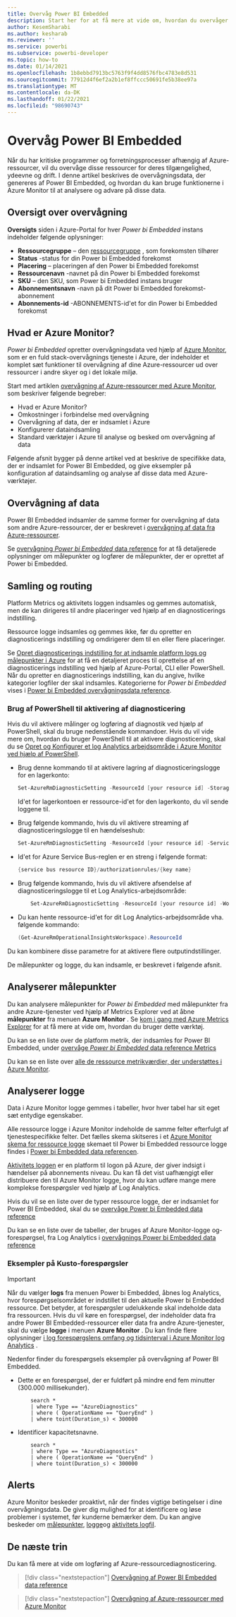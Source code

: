 ```yaml
---
title: Overvåg Power BI Embedded
description: Start her for at få mere at vide om, hvordan du overvåger Power BI Embedded.
author: KesemSharabi
ms.author: kesharab
ms.reviewer: ''
ms.service: powerbi
ms.subservice: powerbi-developer
ms.topic: how-to
ms.date: 01/14/2021
ms.openlocfilehash: 1b8ebbd7913bc5763f9f4dd8576fbc4783e8d531
ms.sourcegitcommit: 77912d4f6ef2a2b1ef8ffccc50691fe5b38ee97a
ms.translationtype: MT
ms.contentlocale: da-DK
ms.lasthandoff: 01/22/2021
ms.locfileid: "98690743"
---
```

# <a name="monitor-power-bi-embedded"></a>Overvåg Power BI Embedded

Når du har kritiske programmer og forretningsprocesser afhængig af Azure-ressourcer, vil du overvåge disse ressourcer for deres tilgængelighed, ydeevne og drift. I denne artikel beskrives de overvågningsdata, der genereres af Power BI Embedded, og hvordan du kan bruge funktionerne i Azure Monitor til at analysere og advare på disse data.

## <a name="monitor-overview"></a>Oversigt over overvågning

**Oversigts** siden i Azure-Portal for hver *Power bi Embedded* instans indeholder følgende oplysninger:

* **Ressourcegruppe** – den [ressourcegruppe](/azure/azure-resource-manager/management/overview#resource-groups) , som forekomsten tilhører
* **Status** -status for din Power bi Embedded forekomst
* **Placering** – placeringen af den Power bi Embedded forekomst
* **Ressourcenavn** -navnet på din Power bi Embedded forekomst
* **SKU** – den SKU, som Power bi Embedded instans bruger
* **Abonnementsnavn** -navn på dit Power bi Embedded forekomst-abonnement
* **Abonnements-id** -ABONNEMENTS-id'et for din Power bi Embedded forekomst

## <a name="what-is-azure-monitor"></a>Hvad er Azure Monitor?

*Power bi Embedded* opretter overvågningsdata ved hjælp af [Azure Monitor](/azure/azure-monitor/overview), som er en fuld stack-overvågnings tjeneste i Azure, der indeholder et komplet sæt funktioner til overvågning af dine Azure-ressourcer ud over ressourcer i andre skyer og i det lokale miljø.

Start med artiklen [overvågning af Azure-ressourcer med Azure Monitor](/azure/azure-monitor/insights/monitor-azure-resource), som beskriver følgende begreber:

- Hvad er Azure Monitor?
- Omkostninger i forbindelse med overvågning
- Overvågning af data, der er indsamlet i Azure
- Konfigurerer dataindsamling
- Standard værktøjer i Azure til analyse og besked om overvågning af data

Følgende afsnit bygger på denne artikel ved at beskrive de specifikke data, der er indsamlet for Power BI Embedded, og give eksempler på konfiguration af dataindsamling og analyse af disse data med Azure-værktøjer.

## <a name="monitoring-data"></a>Overvågning af data

Power BI Embedded indsamler de samme former for overvågning af data som andre Azure-ressourcer, der er beskrevet i [overvågning af data fra Azure-ressourcer](/azure/azure-monitor/insights/monitor-azure-resource#monitoring-data-from-Azure-resources).

Se [overvågning *Power bi Embedded* data reference](monitor-power-bi-embedded-reference.md) for at få detaljerede oplysninger om målepunkter og logfører de målepunkter, der er oprettet af Power bi Embedded.

## <a name="collection-and-routing"></a>Samling og routing

Platform Metrics og aktivitets loggen indsamles og gemmes automatisk, men de kan dirigeres til andre placeringer ved hjælp af en diagnosticerings indstilling.  

Ressource logge indsamles og gemmes ikke, før du opretter en diagnosticerings indstilling og omdirigerer dem til en eller flere placeringer.

Se [Opret diagnosticerings indstilling for at indsamle platform logs og målepunkter i Azure](/azure/azure-monitor/platform/diagnostic-settings) for at få en detaljeret proces til oprettelse af en diagnosticerings indstilling ved hjælp af Azure-Portal, CLI eller PowerShell. Når du opretter en diagnosticerings indstilling, kan du angive, hvilke kategorier logfiler der skal indsamles. Kategorierne for *Power bi Embedded* vises i [Power bi Embedded overvågningsdata reference](monitor-power-bi-embedded-reference.md#resource-logs).

### <a name="using-powershell-to-enable-diagnostics"></a>Brug af PowerShell til aktivering af diagnosticering

Hvis du vil aktivere målinger og logføring af diagnostik ved hjælp af PowerShell, skal du bruge nedenstående kommandoer. Hvis du vil vide mere om, hvordan du bruger PowerShell til at aktivere diagnosticering, skal du se [Opret og Konfigurer et log Analytics arbejdsområde i Azure Monitor ved hjælp af PowerShell](/azure/azure-monitor/platform/powershell-workspace-configuration).

* Brug denne kommando til at aktivere lagring af diagnosticeringslogge for en lagerkonto:

    ```powershell
    Set-AzureRmDiagnosticSetting -ResourceId [your resource id] -StorageAccountId [your storage account id] -Enabled $true
    ```
    Id'et for lagerkontoen er ressource-id'et for den lagerkonto, du vil sende loggene til.

* Brug følgende kommando, hvis du vil aktivere streaming af diagnosticeringslogge til en hændelseshub:

    ```powershell
    Set-AzureRmDiagnosticSetting -ResourceId [your resource id] -ServiceBusRuleId [your service bus rule id] -Enabled $true
    ```
* Id'et for Azure Service Bus-reglen er en streng i følgende format:

    ```powershell
    {service bus resource ID}/authorizationrules/{key name}
    ```

* Brug følgende kommando, hvis du vil aktivere afsendelse af diagnosticeringslogge til et Log Analytics-arbejdsområde:

    ```powershell
        Set-AzureRmDiagnosticSetting -ResourceId [your resource id] -WorkspaceId [resource id of the log analytics workspace] -Enabled $true
    ```

* Du kan hente ressource-id'et for dit Log Analytics-arbejdsområde vha. følgende kommando:

    ```powershell
    (Get-AzureRmOperationalInsightsWorkspace).ResourceId
    ```

Du kan kombinere disse parametre for at aktivere flere outputindstillinger.

De målepunkter og logge, du kan indsamle, er beskrevet i følgende afsnit.

## <a name="analyzing-metrics"></a>Analyserer målepunkter

Du kan analysere målepunkter for *Power bi Embedded* med målepunkter fra andre Azure-tjenester ved hjælp af Metrics Explorer ved at åbne **målepunkter** fra menuen **Azure Monitor** . Se [kom i gang med Azure Metrics Explorer](/azure/azure-monitor/platform/metrics-getting-started) for at få mere at vide om, hvordan du bruger dette værktøj.

Du kan se en liste over de platform metrik, der indsamles for Power BI Embedded, under [overvåge *Power bi Embedded* data reference Metrics](monitor-power-bi-embedded-reference.md#metrics)  

Du kan se en liste over [alle de ressource metrikværdier, der understøttes i Azure Monitor](/azure/azure-monitor/platform/metrics-supported).

## <a name="analyzing-logs"></a>Analyserer logge

Data i Azure Monitor logge gemmes i tabeller, hvor hver tabel har sit eget sæt entydige egenskaber.  

Alle ressource logge i Azure Monitor indeholde de samme felter efterfulgt af tjenestespecifikke felter. Det fælles skema skitseres i et [Azure Monitor skema for ressource logge](https://docs.microsoft.com/azure/azure-monitor/platform/diagnostic-logs-schema#top-level-resource-logs-schema) skemaet til Power bi Embedded ressource logge findes i [Power bi Embedded data referencen](monitor-power-bi-embedded-reference.md#schemas).

[Aktivitets loggen](/azure/azure-monitor/platform/activity-log) er en platform til logon på Azure, der giver indsigt i hændelser på abonnements niveau. Du kan få det vist uafhængigt eller distribuere den til Azure Monitor logge, hvor du kan udføre mange mere komplekse forespørgsler ved hjælp af Log Analytics.  

Hvis du vil se en liste over de typer ressource logge, der er indsamlet for Power BI Embedded, skal du se [overvåge Power bi Embedded data reference](monitor-power-bi-embedded-reference.md#resource-logs)  

Du kan se en liste over de tabeller, der bruges af Azure Monitor-logge og-forespørgsel, fra Log Analytics i [overvågnings Power bi Embedded data reference](monitor-power-bi-embedded-reference.md#azure-monitor-logs-tables)  

### <a name="sample-kusto-queries"></a>Eksempler på Kusto-forespørgsler

> [!IMPORTANT]
> Når du vælger **logs** fra menuen Power bi Embedded, åbnes log Analytics, hvor forespørgselsområdet er indstillet til den aktuelle Power bi Embedded ressource. Det betyder, at forespørgsler udelukkende skal indeholde data fra ressourcen. Hvis du vil køre en forespørgsel, der indeholder data fra andre Power BI Embedded-ressourcer eller data fra andre Azure-tjenester, skal du vælge **logge** i menuen **Azure Monitor** . Du kan finde flere oplysninger [i log forespørgslens omfang og tidsinterval i Azure Monitor log Analytics](/azure/azure-monitor/log-query/scope/) .

Nedenfor finder du forespørgsels eksempler på overvågning af Power BI Embedded.

* Dette er en forespørgsel, der er fuldført på mindre end fem minutter (300.000 millisekunder).

    ```Kusto
        search *
        | where Type == "AzureDiagnostics"
        | where ( OperationName == "QueryEnd" )
        | where toint(Duration_s) < 300000   
    ```
* Identificer kapacitetsnavne.

    ```Kusto
        search *
        | where Type == "AzureDiagnostics"
        | where ( OperationName == "QueryEnd" )
        | where toint(Duration_s) < 300000   
    ```

## <a name="alerts"></a>Alerts

Azure Monitor beskeder proaktivt, når der findes vigtige betingelser i dine overvågningsdata. De giver dig mulighed for at identificere og løse problemer i systemet, før kunderne bemærker dem. Du kan angive beskeder om [målepunkter](/azure/azure-monitor/platform/alerts-metric-overview), [logge](/azure/azure-monitor/platform/alerts-unified-log)og [aktivitets logfil](/azure/azure-monitor/platform/activity-log-alerts).

## <a name="next-steps"></a>De næste trin

Du kan få mere at vide om logføring af Azure-ressourcediagnosticering.

>[!div class="nextstepaction"]
>[Overvågning af Power BI Embedded data reference](monitor-power-bi-embedded-reference.md)

>[!div class="nextstepaction"]
>[Overvågning af Azure-ressourcer med Azure Monitor](/azure/azure-monitor/insights/monitor-azure-resource)